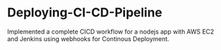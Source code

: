 # Deploying-CI-CD-Pipeline

Implemented a complete CICD workflow for a nodejs app with AWS EC2 and Jenkins using webhooks for Continous Deployment.
